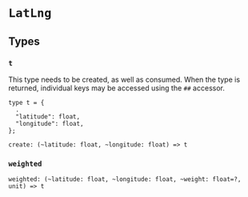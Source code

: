 # `LatLng`

## Types

### `t`

This type needs to be created, as well as consumed. When the type is returned, individual keys may be accessed using the `##` accessor.

```reason
type t = {
  .
  "latitude": float,
  "longitude": float,
};
```

```reason
create: (~latitude: float, ~longitude: float) => t
```

### `weighted`

```reason
weighted: (~latitude: float, ~longitude: float, ~weight: float=?, unit) => t
```
